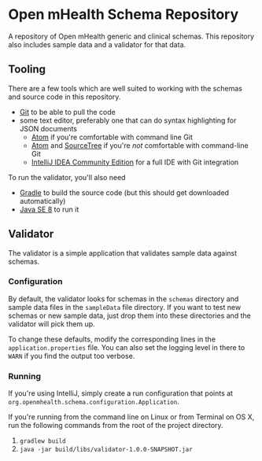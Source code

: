 # Open mHealth Schema Repository
A repository of Open mHealth generic and clinical schemas. This repository also includes sample data and a validator for that data.

## Tooling
There are a few tools which are well suited to working with the schemas and source code in this repository.

* [Git](http://git-scm.com/downloads) to be able to pull the code
* some text editor, preferably one that can do syntax highlighting for JSON documents
    * [Atom](https://atom.io/) if you're comfortable with command line Git
    * [Atom](https://atom.io/) and [SourceTree](http://www.sourcetreeapp.com) if you're *not* comfortable with command-line Git
    * [IntelliJ IDEA Community Edition](http://www.jetbrains.com/idea/download/) for a full IDE with Git integration

To run the validator, you'll also need

* [Gradle](http://www.gradle.org/downloads) to build the source code (but this should get downloaded automatically)
* [Java SE 8](http://www.oracle.com/technetwork/java/javase/downloads/index-jsp-138363.html) to run it

## Validator
The validator is a simple application that validates sample data against schemas. 

### Configuration
By default, the validator looks for schemas in the `schemas` directory and sample data files in the `sampleData` file directory. 
If you want to test new schemas or new sample data, just drop them into these directories and the validator will pick them up. 

To change these defaults, modify the corresponding lines in the `application.properties` file. You can also set the logging level in there to `WARN` if you find the output too verbose.

### Running
If you're using IntelliJ, simply create a run configuration that points at `org.openmhealth.schema.configuration.Application`.

If you're running from the command line on Linux or from Terminal on OS X, run the following commands from the root of the project directory.

1. `gradlew build`
1. `java -jar build/libs/validator-1.0.0-SNAPSHOT.jar`
